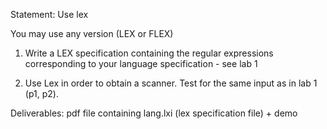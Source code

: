 Statement: Use lex 


You may use any version (LEX or FLEX)


1) Write a LEX specification containing the regular expressions corresponding to your language specification - see lab 1


2) Use Lex in order to obtain a scanner. Test for the same input as in lab 1 (p1, p2).


Deliverables: pdf file containing lang.lxi (lex specification file) + demo
